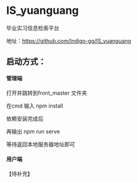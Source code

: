 # IS_yuanguang
毕业实习信息检索平台


地址：https://github.com/Indigo-gg/IS_yuanguang

## 启动方式：
#### 管理端
打开并跳转到front_master 文件夹

在cmd 输入 npm install

依赖安装完成后

再输出  npm run serve 

等待返回本地服务器地址即可

#### 用户端

【待补充】


